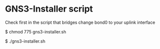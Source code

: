 # GNS3-Installer script
Check first in the script that bridges change bond0 to your uplink interface

$  chmod 775 gns3-installer.sh

$ ./gns3-installer.sh
